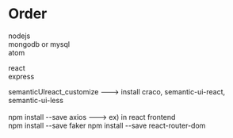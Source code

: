 # Order
nodejs<br>
mongodb or mysql<br>
atom<br>

react<br>
express<br>

semanticUIreact_customize ---> install craco, semantic-ui-react, semantic-ui-less<br>
<br>
npm install --save axios ---> ex) in react frontend<br>
npm install --save faker
npm install --save react-router-dom

